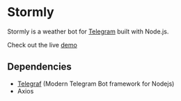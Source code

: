 # Stormly

Stormly is a weather bot for [Telegram](https://telegram.org) built with Node.js.

Check out the live [demo](https://t.me/stormly_bot)

## Dependencies

- [Telegraf](https://telegraf.js.org/v3#/) (Modern Telegram Bot framework for Nodejs)
- Axios
